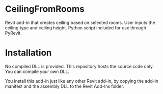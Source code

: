 # CeilingFromRooms
Revit add-in that creates ceiling based on selected rooms. User inputs the ceiling type and ceiling height.
Python script included for use through PyRevit.
# Installation
No compiled DLL is provided. This repository hosts the source code only. You can compile your own DLL.

You install this add-in just like any other Revit add-in, by copying the add-in manifest and the assembly DLL to the Revit Add-Ins folder.

